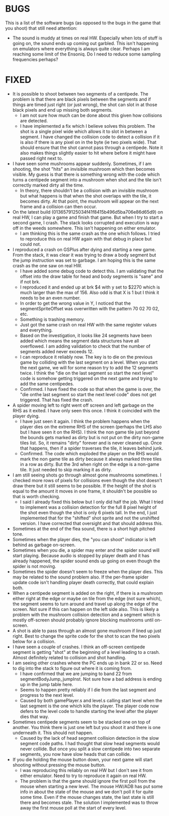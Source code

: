 BUGS
=======

This is a list of the software bugs (as opposed to the bugs in the game that you shoot) that still need attention:

* The sound is muddy at times on real HW.  Especially when lots of stuff is going on, the sound ends up coming out garbled.  This isn't happening on emulators where everything is always quite clear.  Perhaps I am reaching some limit of the Ensoniq.  Do I need to reduce some sampling frequencies perhaps?


FIXED
=======

* It is possible to shoot between two segments of a centipede.  The problem is that there are black pixels between the segments and if things are timed just right (or just wrong), the shot can slot in at those black pixels and end up missing both segments.
    * I am not sure how much can be done about this given how collisions are detected.
    * I have implemented a fix which I believe solves this problem.  The shot is a single pixel wide which allows it to slot in between a segment.  I have changed the collision code to detect a collision if it is also if there is any pixel on in the byte (ie two pixels wide).  That should ensure that the shot cannot pass through a centipede.  Note it also makes things slightly easier to hit where before it might have passed right next to.
* I have seen some mushrooms appear suddenly.  Sometimes, if I am shooting, the shot "hits" an invisible mushroom which then becomes visible.  My guess is that there is something wrong with the code which turns a centipede segment into a mushroom when shot and the tile isn't correctly marked dirty all the time.
    * In theory, there shouldn't be a collision with an invisible mushroom but what happens is that when the shot overlaps with the tile, it becomes dirty.  At that point, the mushroom will appear on the next frame and a collision can then occur.
* On the latest build (0136579125034f41f8415b496d5ba706e86d65d9) on real HW, I can play a game and finish that game.  But when I try to start a second game, I crash.  The stack looks corrupted and execution is way off in the weeds somewhere.  This isn't happening on either emulator.
   * I am thinking this is the same crash as the one which follows.  I tried to reproduce this on real HW again with that debug in place but could not.
* I reproduced a crash on GSPlus after dying and starting a new game.  From the stack, it was clear it was trying to draw a body segment but the jump instruction was set to garbage.  I am hoping this is the same crash as the one saw on real HW.
   * I have added some debug code to detect this.  I am validating that the offset into the draw table for head and body segments is "sane" and if not brk.
   * I reproduced it and ended up at brk $4 with y set to $2270 which is much larger than the max of 156.  Also odd is that X is 1 but I think it needs to be an even number.
   * In order to get the wrong value in Y, I noticed that the segmentSpriteOffset was overwritten with the pattern 70 02 70 02, etc.
   * Something is trashing memory.
   * Just got the same crash on real HW with the same register values and everything.
   * Based on the investigation, it looks like 24 segments have been added which means the segment data structures have all overflowed.  I am adding validation to check that the number of segments added never exceeds 12.
   * I can reproduce it reliably now.  The key is to die on the previous game by colliding with the last segment on a level.  When you start the next game, we will for some reason try to add the 12 segments twice.  I think the "die on the last segment so start the next level" code is somehow getting triggered on the next game and trying to add the same centipedes.
   * Confirmed.  I have fixed the code so that when the game is over, the "die onthe last segment so start the next level code" does not get triggered.  That has fixed the crash.
* A spider moving left to right went off screen and left garbage on the RHS as it exited.  I have only seen this once.  I think it coincided with the player dying.
    * I have just seen it again.  I think the problem happens when the player dies on the extreme RHS of the screen (perhaps the LHS also but I have seen it on the RHS).  I think the non game tile just beyond the bounds gets marked as dirty but is not put on the dirty non-game tiles list.  So, it remains "dirty" forever and is never cleaned up.  Once that happens, then if a spider traverses the tile, it leaves behind junk.
    * Confirmed.  The code which exploded the player on the RHS would mark the non game tile as dirty because it always marked three tiles in a row as dirty.  But the 3rd when right on the edge is a non-game tile.  It just needed to skip marking it as dirty.
* I am still seeing shots go through almost gone mushrooms sometimes.  I checked more rows of pixels for collisions even though the shot doesn't draw there but it still seems to be possible.  If the height of the shot is equal to the amount it moves in one frame, it shouldn't be possible so that is worth checking.
   * I said I already fixed this below but I only did half the job.  What I tried to implement was a collision detection for the full 8 pixel height of the shot even though the shot is only 6 pixels tall.  In the end, I just implemented that for the "shifted" shot sprite and not the unshifted version.  I have corrected that oversight and that should address this.
* Sometimes at the end of the flea sound, there is a short high pitched tone.
* Sometimes when the player dies, the "you can shoot" indicator is left behind as garbage on-screen.
* Sometimes when you die, a spider may enter and the spider sound will start playing.  Because audio is stopped by player death and it has already happened, the spider sound ends up going on even though the spider is not moving.
* Sometimes the spider doesn't seem to freeze when the player dies.  This may be related to the sound problem also.  If the per-frame spider update code isn't handling player death correctly, that could explain both.
* When a centipede segment is added on the right, if there is a mushroom either right at the edge or maybe on tile from the edge (not sure which), the segment seems to turn around and travel up along the edge of the screen.  Not sure if this can happen on the left side also.  This is likely a problem with the mushroom collision detection and a segment which is mostly off-screen should probably ignore blocking mushrooms until on-screen.
* A shot is able to pass through an almost gone mushroom if lined up just right.  Best to change the sprite code for the shot to scan the two pixels below for a collision.
* I have seen a couple of crashes.  I think an off-screen centipede segment is getting "shot" at the beginning of a level leading to a crash.  Almost definitely related to collision and shot handling.
* I am seeing other crashes where the PC ends up in bank 22 or so.  Need to dig into the stack to figure out where it is coming from.
   * I have confirmed that we are jumping to band 22 from segmentBodyJump_jumpInst.  Not sure how a bad address is ending up in the jump table here.
   * Seems to happen pretty reliably if I die from the last segment and progress to the next level.
   * Caused by both gamePlayer.s and level.s calling start level when the last segment is the one which kills the player.  The player code now defers to the level code to handle starting the level after the player dies that way.
* Sometimes centipede segments seem to be stacked one on top of another.  You think there is just one left but you shoot it and there is one underneath it.  This should not happen.
    * Caused by the lack of head segment collision detection in the slow segment code paths.  I had thought that slow head segments would never collide.  But once you split a slow centipede into two separate segments, you now have slow heads that can collide.
* If you die holding the mouse button down, your next game will start shooting without pressing the mouse button.
   * I was reproducing this reliably on real HW but I don't see it from either emulator.  Need to try to reproduce it again on real HW.
   * The problem is that the game should ignore the first poll from the mouse when starting a new level.  The mouse HW/ADB has put some info in about the state of the mouse and we don't poll it for quite some time.  Even if the mouse changes state, the last state is still there and becomes stale.  The solution I implemented was to throw away the first mouse poll at the start of every level.
